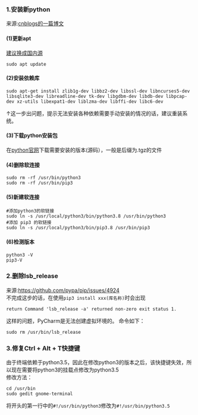 ### 1.安装新python
来源:[cnblogs的一篇博文](https://www.cnblogs.com/jsdy/p/12694908.html)
#### (1)更新apt
[建议换成国内源](https://github.com/meisa233/Working_Notes/blob/main/Latest_apt_sources_in_China.md)
```
sudo apt update
```
#### (2)安装依赖库
```
sudo apt-get install zlib1g-dev libbz2-dev libssl-dev libncurses5-dev libsqlite3-dev libreadline-dev tk-dev libgdbm-dev libdb-dev libpcap-dev xz-utils libexpat1-dev liblzma-dev libffi-dev libc6-dev
```
↑这一步出问题，提示无法安装各种依赖需要手动安装的情况的话，建议重装系统。
#### (3)下载python安装包
在[python官网](https://www.python.org/downloads/)下载需要安装的版本(源码），一般是后缀为.tgz的文件
#### (4)删除软连接
```
sudo rm -rf /usr/bin/python3
sudo rm -rf /usr/bin/pip3
```
#### (5)新建软连接
```
#添加python3的软链接
sudo ln -s /usr/local/python3/bin/python3.8 /usr/bin/python3
#添加 pip3 的软链接
sudo ln -s /usr/local/python3/bin/pip3.8 /usr/bin/pip3
```
#### (6)检测版本
```
python3 -V
pip3-V
```
### 2.删除lsb_release
来源:https://github.com/pypa/pip/issues/4924<br />
不完成这步的话，在使用```pip3 install xxx(库名称)```时会出现
```
return Command 'lsb_release -a' returned non-zero exit status 1.
```
这样的问题，PyCharm是无法创建虚拟环境的。
命令如下：
```
sudo rm /usr/bin/lsb_release
```
### 3.修复Ctrl + Alt + T快捷键
由于终端依赖于python3.5，因此在修改python3的版本之后，该快捷键失效，所以现在需要将python3的挂载点修改为python3.5<br />
修改方法：
```
cd /usr/bin
sudo gedit gnome-terminal
```
将开头的第一行中的```#!/usr/bin/python3```修改为```#!/usr/bin/python3.5```
